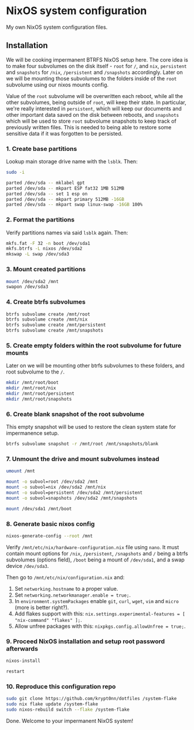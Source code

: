 # NixOS system configuration

My own NixOS system configuration files.

## Installation

We will be cooking impermanent BTRFS NixOS setup here. The core idea is to make
four subvolumes on the disk itself - `root` for `/`, and `nix`, `persistent`
and `snapshots` for `/nix`, `/persistent` and `/snapshots` accordingly. Later on
we will be mounting those subvolumes to the folders inside of the `root` subvolume
using our nixos mounts config.

Value of the `root` subvolume will be overwritten each reboot, while all the other
subvolumes, being outside of `root`, will keep their state. In particular, we're
really interested in `persistent`, which will keep our documents and other important
data saved on the disk between reboots, and `snapshots` which will be used to store
`root` subvolume snapshots to keep track of previously written files. This is needed
to being able to restore some sensitive data if it was forgotten to be persisted.

### 1. Create base partitions

Lookup main storage drive name with the `lsblk`. Then:

```bash
sudo -i

parted /dev/sda -- mklabel gpt
parted /dev/sda -- mkpart ESP fat32 1MB 512MB
parted /dev/sda -- set 1 esp on
parted /dev/sda -- mkpart primary 512MB -16GB
parted /dev/sda -- mkpart swap linux-swap -16GB 100%
```

### 2. Format the partitions

Verify partitions names via said `lsblk` again. Then:

```bash
mkfs.fat -F 32 -n boot /dev/sda1
mkfs.btrfs -L nixos /dev/sda2
mkswap -L swap /dev/sda3
```

### 3. Mount created partitions

```bash
mount /dev/sda2 /mnt
swapon /dev/sda3
```

### 4. Create btrfs subvolumes

```bash
btrfs subvolume create /mnt/root
btrfs subvolume create /mnt/nix
btrfs subvolume create /mnt/persistent
btrfs subvolume create /mnt/snapshots
```

### 5. Create empty folders within the root subvolume for future mounts

Later on we will be mounting other btrfs subvolumes to these folders, and root subvolume to the `/`.

```bash
mkdir /mnt/root/boot
mkdir /mnt/root/nix
mkdir /mnt/root/persistent
mkdir /mnt/root/snapshots
```

### 6. Create blank snapshot of the root subvolume

This empty snapshot will be used to restore the clean system state for impermanence setup.

```bash
btrfs subvolume snapshot -r /mnt/root /mnt/snapshots/blank
```

### 7. Unmount the drive and mount subvolumes instead

```bash
umount /mnt

mount -o subvol=root /dev/sda2 /mnt
mount -o subvol=nix /dev/sda2 /mnt/nix
mount -o subvol=persistent /dev/sda2 /mnt/persistent
mount -o subvol=snapshots /dev/sda2 /mnt/snapshots

mount /dev/sda1 /mnt/boot
```

### 8. Generate basic nixos config

```bash
nixos-generate-config --root /mnt
```

Verify `/mnt/etc/nix/hardware-configuration.nix` file using `nano`. It must contain mount options
for `/nix`, `/persistent`, `/snapshots` and `/` being a btrfs subvolumes (options field), `/boot` being
a mount of `/dev/sda1`, and a swap device `/dev/sda3`.

Then go to `/mnt/etc/nix/configuration.nix` and:

1. Set `networking.hostname` to a proper value.
2. Set `networking.networkmanager.enable = true;`.
3. In `environment.systemPackages` enable `git`, `curl`, `wget`, `vim` and `micro` (more is better right?).
4. Add flakes support with this: `nix.settings.experimental-features = [ "nix-command" "flakes" ];`.
5. Allow unfree packages with this: `nixpkgs.config.allowUnfree = true;`.

### 9. Proceed NixOS installation and setup root password afterwards

```bash
nixos-install

restart
```

### 10. Reproduce this configuration repo

```bash
sudo git clone https://github.com/krypt0nn/dotfiles /system-flake
sudo nix flake update /system-flake
sudo nixos-rebuild switch --flake /system-flake
```

Done. Welcome to your impermanent NixOS system!
